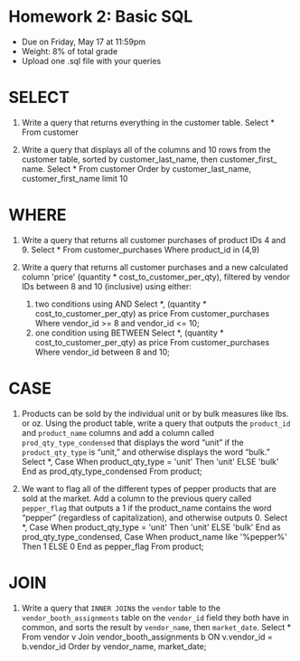 # Homework 2: Basic SQL 

-  	Due on Friday, May 17 at 11:59pm
-  	Weight: 8% of total grade
-  	Upload one .sql file with your queries

# SELECT
1. Write a query that returns everything in the customer table.
Select * 
From customer

2. Write a query that displays all of the columns and 10 rows from the customer table, sorted by customer_last_name, then customer_first_ name.
Select * 
From customer 
Order by customer_last_name, customer_first_name  limit 10

# WHERE
1. Write a query that returns all customer purchases of product IDs 4 and 9.
Select * 
From customer_purchases 
Where product_id in (4,9)

2. Write a query that returns all customer purchases and a new calculated column 'price' (quantity * cost_to_customer_per_qty), filtered by vendor IDs between 8 and 10 (inclusive) using either:
	1.  two conditions using AND
	Select *, (quantity * cost_to_customer_per_qty) as price From customer_purchases Where vendor_id >= 8 and vendor_id <= 10;
	2.  one condition using BETWEEN
	Select *, (quantity * cost_to_customer_per_qty) as price From customer_purchases Where vendor_id between 8 and 10;

# CASE
1. Products can be sold by the individual unit or by bulk measures like lbs. or oz. Using the product table, write a query that outputs the `product_id` and `product_name` columns and add a column called `prod_qty_type_condensed` that displays the word “unit” if the `product_qty_type` is “unit,” and otherwise displays the word “bulk.”
Select *, 
 Case 
  When product_qty_type = 'unit' Then 'unit' 
  ELSE 'bulk' 
 End as prod_qty_type_condensed 
From  product;

2. We want to flag all of the different types of pepper products that are sold at the market. Add a column to the previous query called `pepper_flag` that outputs a 1 if the product_name contains the word “pepper” (regardless of capitalization), and otherwise outputs 0.
Select *,
 Case 
  When product_qty_type = 'unit' Then 'unit' 
  ELSE 'bulk' 
 End as prod_qty_type_condensed,
 Case 
  When product_name like '%pepper%' Then 1 
  ELSE 0 
 End as pepper_flag
From  product;

# JOIN
1. Write a query that `INNER JOIN`s the `vendor` table to the `vendor_booth_assignments` table on the `vendor_id` field they both have in common, and sorts the result by `vendor_name`, then `market_date`.
Select *
From vendor v 
Join vendor_booth_assignments b ON v.vendor_id = b.vendor_id
Order by vendor_name, market_date;
